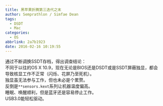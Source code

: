 ```yaml
---
title: 黑苹果折腾第三迭代之末
author: Semprathlon / Simfae Dean
tags:
  - DSDT
  - Mac
categories:
  - OS
abbrlink: 2a7b1923
date: 2016-02-16 10:19:55
---
```

通过不断调换SSDT存档，得出调查结论：  
不同于以往的OS X 10.9，现在无论是BIOS还是DSDT或是SSDT屏蔽独显，都会导致核显工作不正常（闪烁、花屏乃至死机）。   
独显虽无法参与工作，但也未必是个累赘。  
反倒是`**sensors.kext`系列让机器温度偏高。  
睡眠、唤醒顺利，但是蓝牙还是容易停止工作。  
USB3.0能轻松驱动。  
